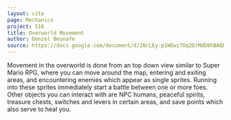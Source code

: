 ```yaml
---
layout: cite
page: Mechanics
project: S16
title: Overworld Movement
author: Denzel Beunafe
source: https://docs.google.com/document/d/1NrLEy-p1WEwz7Oq2DrMdD8hBAQFW9rioQyi4rslvMqE/edit?usp=sharing
---
```

Movement in the overworld is done from an top down view similar to Super Mario RPG, where you can move around the map, entering and exiting areas, and encountering enemies which appear as single sprites. Running into these sprites immediately start a battle between one or more foes. Other objects you can interact with are NPC humans, peaceful spirits, treasure chests, switches and levers in certain areas, and save points which also serve to heal you.
